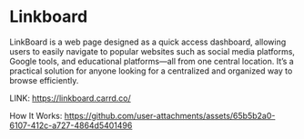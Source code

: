 # Linkboard
LinkBoard is a web page designed as a quick access dashboard, allowing users to easily navigate to popular websites such as social media platforms, Google tools, and educational platforms—all from one central location. It’s a practical solution for anyone looking for a centralized and organized way to browse efficiently.

LINK: https://linkboard.carrd.co/

How It Works:
https://github.com/user-attachments/assets/65b5b2a0-6107-412c-a727-4864d5401496



